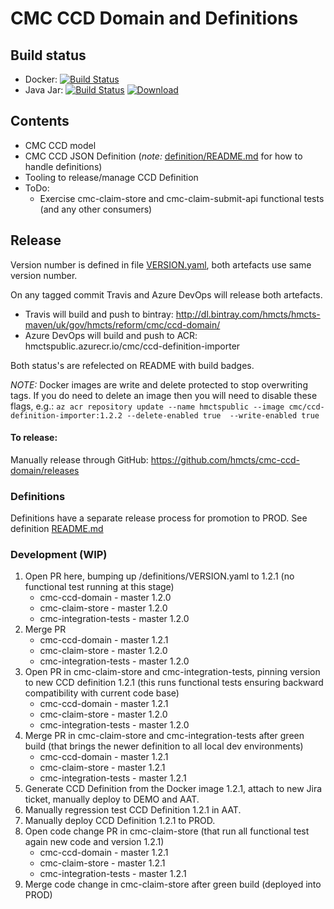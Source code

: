 # CMC CCD Domain and Definitions

## Build status

- Docker: [![Build Status](https://dev.azure.com/hmcts/CNP/_apis/build/status/hmcts.cmc-ccd-domain?branchName=master)](https://dev.azure.com/hmcts/CNP/_build/latest?definitionId=176&branchName=master)
- Java Jar: [![Build Status](https://travis-ci.com/hmcts/cmc-ccd-domain.svg?branch=master)](https://travis-ci.com/hmcts/cmc-ccd-domain) [![Download](https://api.bintray.com/packages/hmcts/hmcts-maven/cmc-ccd-domain/images/download.svg) ](https://bintray.com/hmcts/hmcts-maven/cmc-ccd-domain/_latestVersion)

## Contents

* CMC CCD model
* CMC CCD JSON Definition (*note:* [definition/README.md](./definition/README.md) for how to handle definitions)
* Tooling to release/manage CCD Definition
* ToDo:
    * Exercise cmc-claim-store and cmc-claim-submit-api functional tests (and any other consumers)

## Release

Version number is defined in file [VERSION.yaml](./VERSION.yaml), both artefacts use same version number.

On any tagged commit Travis and Azure DevOps will release both artefacts. 

- Travis will build and push to bintray: http://dl.bintray.com/hmcts/hmcts-maven/uk/gov/hmcts/reform/cmc/ccd-domain/
- Azure DevOps will build and push to ACR: hmctspublic.azurecr.io/cmc/ccd-definition-importer

Both status's are refelected on README with build badges.

*NOTE:* Docker images are write and delete protected to stop overwriting tags. If you do need to delete an image then you will need to disable these flags, e.g.: `az acr repository update --name hmctspublic --image cmc/ccd-definition-importer:1.2.2 --delete-enabled true  --write-enabled true` 

#### To release:

Manually release through GitHub: https://github.com/hmcts/cmc-ccd-domain/releases

### Definitions

Definitions have a separate release process for promotion to PROD. See definition [README.md](./definition/README.md#)

### Development (WIP)

1. Open PR here, bumping up /definitions/VERSION.yaml to 1.2.1 (no functional test running at this stage)
    * cmc-ccd-domain - master 1.2.0
    * cmc-claim-store - master 1.2.0
    * cmc-integration-tests - master 1.2.0
1. Merge PR
    * cmc-ccd-domain - master 1.2.1
    * cmc-claim-store - master 1.2.0
    * cmc-integration-tests - master 1.2.0
1. Open PR in cmc-claim-store and cmc-integration-tests, pinning version to new CCD definition 1.2.1 (this runs functional tests ensuring backward compatibility with current code base)
    * cmc-ccd-domain - master 1.2.1
    * cmc-claim-store - master 1.2.0
    * cmc-integration-tests - master 1.2.0
1. Merge PR in cmc-claim-store and cmc-integration-tests after green build (that brings the newer definition to all local dev environments)
    * cmc-ccd-domain - master 1.2.1
    * cmc-claim-store - master 1.2.1
    * cmc-integration-tests - master 1.2.1
1. Generate CCD Definition from the Docker image 1.2.1, attach to new Jira ticket, manually deploy to DEMO and AAT. 
1. Manually regression test CCD Definition 1.2.1 in AAT.
1. Manually deploy CCD Definition 1.2.1 to PROD.
1. Open code change PR in cmc-claim-store (that run all functional test again new code and version 1.2.1)
    * cmc-ccd-domain - master 1.2.1
    * cmc-claim-store - master 1.2.1
    * cmc-integration-tests - master 1.2.1
1. Merge code change in cmc-claim-store after green build (deployed into PROD)
